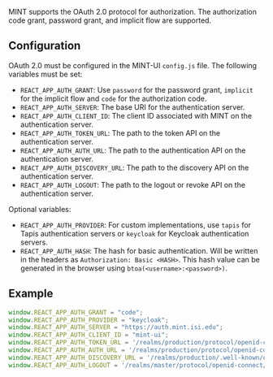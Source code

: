 MINT supports the OAuth 2.0 protocol for authorization. The authorization code grant, password grant, and implicit flow are supported.

## Configuration

OAuth 2.0 must be configured in the MINT-UI `config.js` file. The following variables must be set:

- `REACT_APP_AUTH_GRANT`: Use `password` for the password grant, `implicit` for the implicit flow and `code` for the authorization code.
- `REACT_APP_AUTH_SERVER`: The base URI for the authentication server.
- `REACT_APP_AUTH_CLIENT_ID`: The client ID associated with MINT on the authentication server.
- `REACT_APP_AUTH_TOKEN_URL`: The path to the token API on the authentication server.
- `REACT_APP_AUTH_AUTH_URL`: The path to the authentication API on the authentication server.
- `REACT_APP_AUTH_DISCOVERY_URL`: The path to the discovery API on the authentication server.
- `REACT_APP_AUTH_LOGOUT`: The path to the logout or revoke API on the authentication server.

Optional variables:

- `REACT_APP_AUTH_PROVIDER`: For custom implementations, use `tapis` for Tapis authentication servers or `keycloak` for Keycloak authentication servers.
- `REACT_APP_AUTH_HASH`: The hash for basic authentication. Will be written in the headers as `Authorization: Basic <HASH>`. This hash value can be generated in the browser using `btoa(<username>:<password>)`.

## Example

```js
window.REACT_APP_AUTH_GRANT = "code";
window.REACT_APP_AUTH_PROVIDER = "keycloak";
window.REACT_APP_AUTH_SERVER = "https://auth.mint.isi.edu";
window.REACT_APP_AUTH_CLIENT_ID = "mint-ui";
window.REACT_APP_AUTH_TOKEN_URL = '/realms/production/protocol/openid-connect/token';
window.REACT_APP_AUTH_AUTH_URL = '/realms/production/protocol/openid-connect/auth';
window.REACT_APP_AUTH_DISCOVERY_URL = '/realms/production/.well-known/openid-configuration';
window.REACT_APP_AUTH_LOGOUT = '/realms/master/protocol/openid-connect/logout';
```